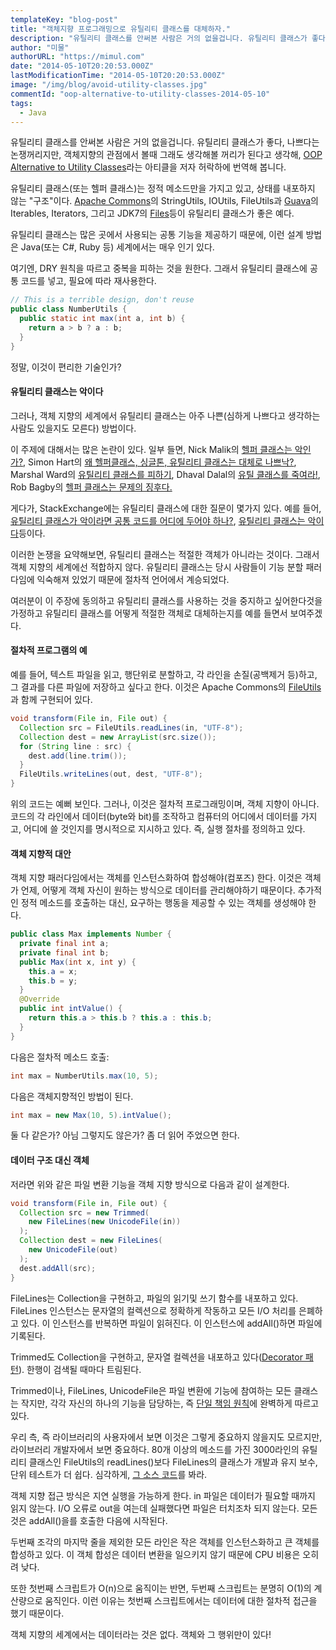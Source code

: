 ```yaml
---
templateKey: "blog-post"
title: "객체지향 프로그래밍으로 유틸리티 클래스를 대체하자."
description: "유틸리티 클래스를 안써본 사람은 거의 없을겁니다. 유틸리티 클래스가 좋다, 나쁘다는 논쟁꺼리지만, 객체지향의 관점에서 볼때 그래도 생각해볼 꺼리가 된다고 생각해, OOP Alternative to Utility Classes라는 아티클을 번역."
author: "미물"
authorURL: "https://mimul.com"
date: "2014-05-10T20:20:53.000Z"
lastModificationTime: "2014-05-10T20:20:53.000Z"
image: "/img/blog/avoid-utility-classes.jpg"
commentId: "oop-alternative-to-utility-classes-2014-05-10"
tags:
  - Java
---
```

유틸리티 클래스를 안써본 사람은 거의 없을겁니다. 유틸리티 클래스가 좋다, 나쁘다는 논쟁꺼리지만, 객체지향의 관점에서 볼때 그래도 생각해볼 꺼리가 된다고 생각해, [OOP Alternative to Utility Classes](https://www.yegor256.com/2014/05/05/oop-alternative-to-utility-classes.html)라는 아티클을 저자 허락하에 번역해 봅니다.

유틸리티 클래스(또는 헬퍼 클래스)는 정적 메소드만을 가지고 있고, 상태를 내포하지 않는 "구조"이다. [Apache Commons](http://commons.apache.org/)의 StringUtils, IOUtils, FileUtils과 [Guava](https://github.com/google/guava)의 Iterables, Iterators, 그리고 JDK7의 [Files](https://docs.oracle.com/javase/7/docs/api/java/nio/file/Files.html)등이 유틸리티 클래스가 좋은 예다.

유틸리티 클래스는 많은 곳에서 사용되는 공통 기능을 제공하기 때문에, 이런 설계 방법은 Java(또는 C#, Ruby 등) 세계에서는 매우 인기 있다.

여기엔, DRY 원칙을 따르고 중복을 피하는 것을 원한다. 그래서 유틸리티 클래스에 공통 코드를 넣고, 필요에 따라 재사용한다.
```Java
// This is a terrible design, don't reuse
public class NumberUtils {
  public static int max(int a, int b) {
    return a > b ? a : b;
  }
}
```

정말, 이것이 편리한 기술인가?

#### 유틸리티 클래스는 악이다

그러나, 객체 지향의 세계에서 유틸리티 클래스는 아주 나쁜(심하게 나쁘다고 생각하는 사람도 있을지도 모른다) 방법이다.

이 주제에 대해서는 많은 논란이 있다. 일부 들면, Nick Malik의 [헬퍼 클래스는 악인가?](https://blogs.msdn.microsoft.com/nickmalik/2005/09/06/are-helper-classes-evil/), Simon Hart의 [왜 헬퍼클래스, 싱글톤, 유틸리티 클래스는 대체로 나쁘낙?](https://smart421.wordpress.com/2011/08/31/why-helper-singletons-and-utility-classes-are-mostly-bad-2/), Marshal Ward의 [유틸리티 클래스를 피하기](https://github.com/marshallward/marshallward.org/blob/master/content/avoid_util_classes.rst), Dhaval Dalal의 [유틸 클래스를 죽여라!](https://dhavaldalal.wordpress.com/2010/12/22/kill-that-util-class/), Rob Bagby의 [헬퍼 클래스는 문제의 징후다.](http://www.robbagby.com/posts/helper-classes-are-a-code-smell/)

게다가, StackExchange에는 유틸리티 클래스에 대한 질문이 몇가지 있다. 예를 들어, [유틸리티 클래스가 악이라면 공통 코드를 어디에 두어야 하나?](https://stackoverflow.com/questions/3339929/if-a-utilities-class-is-evil-where-do-i-put-my-generic-code), [유틸리티 클래스는 악이다](https://stackoverflow.com/questions/3340032/utility-classes-are-evil)등이다.

이러한 논쟁을 요약해보면, 유틸리티 클래스는 적절한 객체가 아니라는 것이다. 그래서 객체 지향의 세계에선 적합하지 않다. 유틸리티 클래스는 당시 사람들이 기능 분할 패러다임에 익숙해져 있었기 때문에 절차적 언어에서 계승되었다.

여러분이 이 주장에 동의하고 유틸리티 클래스를 사용하는 것을 중지하고 싶어한다것을 가정하고 유틸리티 클래스를 어떻게 적절한 객체로 대체하는지를 예를 들면서 보여주겠다.

#### 절차적 프로그램의 예

예를 들어, 텍스트 파일을 읽고, 행단위로 분할하고, 각 라인을 손질(공백제거 등)하고, 그 결과를 다른 파일에 저장하고 싶다고 한다. 이것은 Apache Commons의 [FileUtils](http://commons.apache.org/proper/commons-io/javadocs/api-2.5/org/apache/commons/io/FileUtils.html)과 함께 구현되어 있다.
```Java
void transform(File in, File out) {
  Collection src = FileUtils.readLines(in, "UTF-8");
  Collection dest = new ArrayList(src.size());
  for (String line : src) {
    dest.add(line.trim());
  }
  FileUtils.writeLines(out, dest, "UTF-8");
}
```

위의 코드는 예뻐 보인다. 그러나, 이것은 절차적 프로그래밍이며, 객체 지향이 아니다. 코드의 각 라인에서 데이터(byte와 bit)를 조작하고 컴퓨터의 어디에서 데이터를 가지고, 어디에 쓸 것인지를 명시적으로 지시하고 있다. 즉, 실행 절차를 정의하고 있다.

#### 객체 지향적 대안

객체 지향 패러다임에서는 객체를 인스턴스화하여 합성해야(컴포즈) 한다. 이것은 객체가 언제, 어떻게 객체 자신이 원하는 방식으로 데이터를 관리해야하기 때문이다. 추가적인 정적 메소드를 호출하는 대신, 요구하는 행동을 제공할 수 있는 객체를 생성해야 한다.
```Java
public class Max implements Number {
  private final int a;
  private final int b;
  public Max(int x, int y) {
    this.a = x;
    this.b = y;
  }
  @Override
  public int intValue() {
    return this.a > this.b ? this.a : this.b;
  }
}
```

다음은 절차적 메소드 호출:
```Java
int max = NumberUtils.max(10, 5);
```

다음은 객체지향적인 방법이 된다.
```Java
int max = new Max(10, 5).intValue();
```

둘 다 같은가? 아님 그렇지도 않은가? 좀 더 읽어 주었으면 한다.

#### 데이터 구조 대신 객체

저라면 위와 같은 파일 변환 기능을 객체 지향 방식으로 다음과 같이 설계한다.
```Java
void transform(File in, File out) {
  Collection src = new Trimmed(
    new FileLines(new UnicodeFile(in))
  );
  Collection dest = new FileLines(
    new UnicodeFile(out)
  );
  dest.addAll(src);
}
```

FileLines는 Collection을 구현하고, 파일의 읽기및 쓰기 함수를 내포하고 있다. FileLines 인스턴스는 문자열의 컬렉션으로 정확하게 작동하고 모든 I/O 처리를 은폐하고 있다. 이 인스턴스를 반복하면 파일이 읽혀진다. 이 인스턴스에 addAll()하면 파일에 기록된다.

Trimmed도 Collection을 구현하고, 문자열 컬렉션을 내포하고 있다([Decorator 패턴](https://en.wikipedia.org/wiki/Decorator_pattern)). 한행이 검색될 때마다 트림된다.

Trimmed이나, FileLines, UnicodeFile은 파일 변환에 기능에 참여하는 모든 클래스는 작지만, 각각 자신의 하나의 기능을 담당하는, 즉 [단일 책임 원칙](https://en.wikipedia.org/wiki/Single_responsibility_principle)에 완벽하게 따르고 있다.

우리 측, 즉 라이브러리의 사용자에서 보면 이것은 그렇게 중요하지 않을지도 모르지만, 라이브러리 개발자에서 보면 중요하다. 80개 이상의 메소드를 가진 3000라인의 유틸리티 클래스인 FileUtils의 readLines()보다 FileLines의 클래스가 개발과 유지 보수, 단위 테스트가 더 쉽다. 심각하게, [그 소스 코드](https://github.com/apache/commons-io/blob/commons-io-2.5/src/main/java/org/apache/commons/io/FileUtils.java)를 봐라.

객체 지향 접근 방식은 지연 실행을 가능하게 한다. in 파일은 데이터가 필요할 때까지 읽지 않는다. I/O 오류로 out을 여는데 실패했다면 파일은 터치조차 되지 않는다. 모든 것은 addAll()을를 호출한 다음에 시작된다.

두번째 조각의 마지막 줄을 제외한 모든 라인은 작은 객체를 인스턴스화하고 큰 객체를 합성하고 있다. 이 객체 합성은 데이터 변환을 일으키지 않기 때문에 CPU 비용은 오히려 낮다.

또한 첫번째 스크립트가 O(n)으로 움직이는 반면, 두번째 스크립트는 분명히 O(1)의 계산량으로 움직인다. 이런 이유는 첫번째 스크립트에서는 데이터에 대한 절차적 접근을 했기 때문이다.

객체 지향의 세계에서는 데이터라는 것은 없다. 객체와 그 행위만이 있다!
